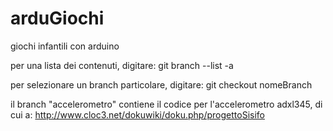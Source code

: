 arduGiochi
==========

giochi infantili con arduino

per una lista dei contenuti, digitare:
git branch --list -a

per selezionare un branch particolare, digitare:
git checkout nomeBranch

il branch "accelerometro" contiene il codice per l'accelerometro adxl345, di cui a:
http://www.cloc3.net/dokuwiki/doku.php/progettoSisifo
